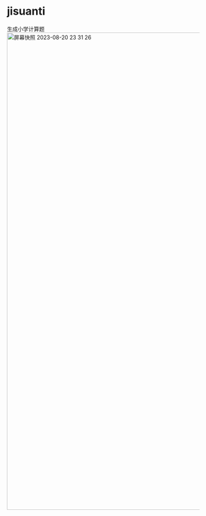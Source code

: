 # jisuanti
生成小学计算题
<img width="1249" alt="屏幕快照 2023-08-20 23 31 26" src="https://github.com/dodonote/jisuanti/assets/25657244/272d8489-1ce9-4eb6-b52f-329f49a61491">
